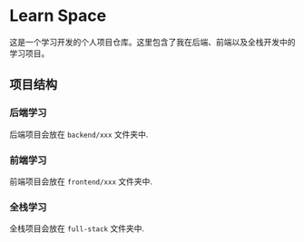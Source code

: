 # Learn Space

这是一个学习开发的个人项目仓库。这里包含了我在后端、前端以及全栈开发中的学习项目。

## 项目结构

### 后端学习

后端项目会放在 `backend/xxx` 文件夹中.

### 前端学习

前端项目会放在 `frontend/xxx` 文件夹中.

### 全栈学习

全栈项目会放在 `full-stack` 文件夹中.
